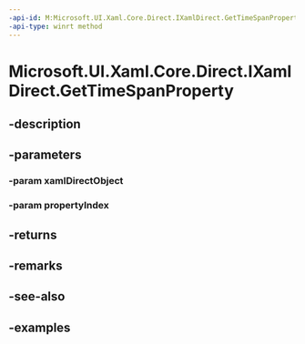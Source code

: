 ```yaml
---
-api-id: M:Microsoft.UI.Xaml.Core.Direct.IXamlDirect.GetTimeSpanProperty(Microsoft.UI.Xaml.Core.Direct.XamlDirectObject,Microsoft.UI.Xaml.Core.Direct.XamlPropertyIndex)
-api-type: winrt method
---
```


<!-- Method syntax.
public TimeSpan IXamlDirect.GetTimeSpanProperty(XamlDirectObject xamlDirectObject, XamlPropertyIndex propertyIndex)
-->

# Microsoft.UI.Xaml.Core.Direct.IXamlDirect.GetTimeSpanProperty

## -description

## -parameters
### -param xamlDirectObject

### -param propertyIndex

## -returns

## -remarks

## -see-also

## -examples

